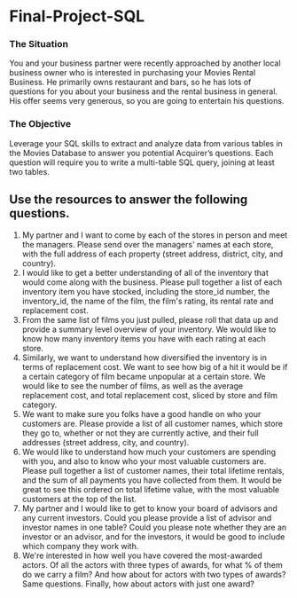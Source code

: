 # Final-Project-SQL

### The Situation
You and your business partner were recently approached by another local business owner who is interested in purchasing your Movies Rental Business. He primarily owns restaurant and bars, so he has lots of questions for you about your business and the rental business in general. His offer seems very generous, so you are going to entertain his questions.

### The Objective
Leverage your SQL skills to extract and analyze data from various tables in the Movies Database to answer you potential Acquirer’s questions. Each question will require you to write a multi-table SQL query, joining at least two tables.

## Use the resources to answer the following questions.
1. My partner and I want to come by each of the stores in person and meet the managers. Please send over the managers' names at each store, with the full address of each property (street address, district, city, and country).
2. I would like to get a better understanding of all of the inventory that would come along with the business. Please pull together a list of each inventory item you have stocked, including the store_id number, the inventory_id, the name of the film, the film's rating, its rental rate and replacement cost.
3. From the same list of films you just pulled, please roll that data up and provide a summary level overview of your inventory. We would like to know how many inventory items you have with each rating at each store.
4. Similarly, we want to understand how diversified the inventory is in terms of replacement cost. We want to see how big of a hit it would be if a certain category of film became unpopular at a certain store. We would like to see the number of films, as well as the average replacement cost, and total replacement cost, sliced by store and film category.
5. We want to make sure you folks have a good handle on who your customers are. Please provide a list of all customer names, which store they go to, whether or not they are currently active, and their full addresses (street address, city, and country).
6. We would like to understand how much your customers are spending with you, and also to know who your most valuable customers are. Please pull together a list of customer names, their total lifetime rentals, and the sum of all payments you have collected from them. It would be great to see this ordered on total lifetime value, with the most valuable customers at the top of the list.
7. My partner and I would like to get to know your board of advisors and any current investors. Could you please provide a list of advisor and investor names in one table? Could you please note whether they are an investor or an advisor, and for the investors, it would be good to include which company they work with. 
8. We're interested in how well you have covered the most-awarded actors. Of all the actors with three types of awards, for what % of them do we carry a film? And how about for actors with two types of awards? Same questions. Finally, how about actors with just one award?
